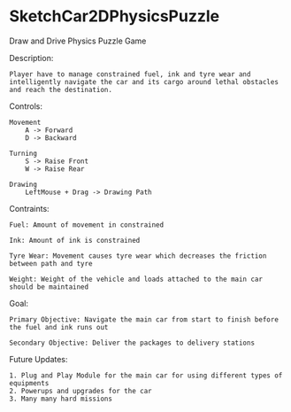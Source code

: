 # SketchCar2DPhysicsPuzzle

Draw and Drive Physics Puzzle Game

Description:

    Player have to manage constrained fuel, ink and tyre wear and intelligently navigate the car and its cargo around lethal obstacles and reach the destination.

Controls:

    Movement
        A -> Forward
        D -> Backward
    
    Turning
        S -> Raise Front
        W -> Raise Rear
        
    Drawing
        LeftMouse + Drag -> Drawing Path
    
    
Contraints:

    Fuel: Amount of movement in constrained
    
    Ink: Amount of ink is constrained
    
    Tyre Wear: Movement causes tyre wear which decreases the friction between path and tyre
    
    Weight: Weight of the vehicle and loads attached to the main car should be maintained
    
Goal:

    Primary Objective: Navigate the main car from start to finish before the fuel and ink runs out
    
    Secondary Objective: Deliver the packages to delivery stations

Future Updates:
    
    1. Plug and Play Module for the main car for using different types of equipments
    2. Powerups and upgrades for the car
    3. Many many hard missions
    
